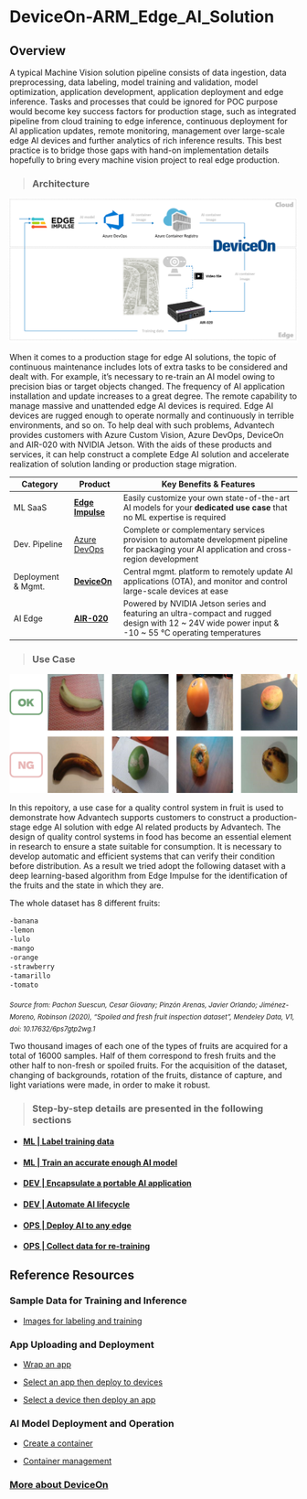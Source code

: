 # DeviceOn-ARM_Edge_AI_Solution
## Overview

A typical Machine Vision solution pipeline consists of data ingestion, data preprocessing, data labeling, model training and validation, model optimization, application development, application deployment and edge inference. Tasks and processes that could be ignored for POC purpose would become key success factors for production stage, such as integrated pipeline from cloud training to edge inference, continuous deployment for AI application updates, remote monitoring, management over large-scale edge AI devices and further analytics of rich inference results. This best practice is to bridge those gaps with hand-on implementation details hopefully to bring every machine vision project to real edge production.

> ### **Architecture**

![image](image/project_architecture.png)

When it comes to a production stage for edge AI solutions, the topic of continuous maintenance includes lots of extra tasks to be considered and dealt with. For example, it’s necessary to re-train an AI model owing to precision bias or target objects changed. The frequency of AI application installation and update increases to a great degree. The remote capability to manage massive and unattended edge AI devices is required. Edge AI devices are rugged enough to operate normally and continuously in terrible environments, and so on. To help deal with such problems, Advantech provides customers with Azure Custom Vision, Azure DevOps, DeviceOn and AIR-020 with NVIDIA Jetson. With the aids of these products and services, it can help construct a complete Edge AI solution and accelerate realization of solution landing or production stage migration.

| Category  | Product | Key Benefits & Features |
| ------------- | ------------- | ------------- |
| ML SaaS | **[Edge Impulse](https://www.edgeimpulse.com/)** | Easily customize your own state-of-the-art AI models for your **dedicated use case** that no ML expertise is required |
| Dev. Pipeline | [Azure DevOps](https://azure.microsoft.com/en-us/products/devops/) | Complete or complementary services provision to automate development pipeline for packaging your AI application and cross-region development|
| Deployment & Mgmt. | **[DeviceOn](https://campaign.advantech.online/en/DeviceOn/index.html#SolutionPackages)** | Central mgmt. platform to remotely update AI applications (OTA), and monitor and control large-scale devices at ease |
| AI Edge | **[AIR-020](https://www.advantech.com/en/products/65f20c25-f6ef-4ab5-be3c-b7dfa7a833b3/air-020/mod_fcf216c8-3495-4809-b815-61dc008d53a4)** | Powered by NVIDIA Jetson series and featuring an ultra-compact and rugged design with 12 ~ 24V wide power input & -10 ~ 55 °C operating temperatures |

> ### **Use Case**

![image](image/scenario.png)

In this repoitory, a use case for a quality control system in fruit is used to demonstrate how Advantech supports customers to construct a production-stage edge AI solution with edge AI related products by Advantech. The design of quality control systems in food has become an essential element in research to ensure a state suitable for consumption. It is necessary to develop automatic and efficient systems that can verify their condition before distribution. As a result we tried adopt the following dataset with a deep learning-based algorithm from Edge Impulse for the identification of the fruits and the state in which they are.

The whole dataset has 8 different fruits:
  
    -banana
    -lemon
    -lulo
    -mango
    -orange
    -strawberry
    -tamarillo
    -tomato 
<sub> *Source from: Pachon Suescun, Cesar Giovany; Pinzón Arenas, Javier Orlando; Jiménez-Moreno, Robinson (2020), “Spoiled and fresh fruit inspection dataset”, Mendeley Data, V1, doi: 10.17632/6ps7gtp2wg.1* </sub>
 
Two thousand images of each one of the types of fruits are acquired for a total of 16000 samples. Half of them correspond to fresh fruits and the other half to non-fresh or spoiled fruits. For the acquisition of the dataset, changing of backgrounds, rotation of the fruits, distance of capture, and light variations were made, in order to make it robust. 

> ### **Step-by-step details are presented in the following sections**

* #### [**ML | Label training data**](LabelTrainingData.md)

* #### [**ML | Train an accurate enough AI model**](TrainAnAccurateEnoughAIModel.md)

* #### [**DEV | Encapsulate a portable AI application**](EncapsulateAPortableAIApplication.md)

* #### [**DEV | Automate AI lifecycle**](AutomateAILifecycle.md)

* #### [**OPS | Deploy AI to any edge**](DeployAIToAnyEdge.md)

* #### [**OPS | Collect data for re-training**](CollectDataForRe-training.md)

## Reference Resources
### Sample Data for Training and Inference

* [Images for labeling and training](https://data.mendeley.com/datasets/6ps7gtp2wg/1)


### App Uploading and Deployment

* [Wrap an app](https://youtu.be/5wRANEF-nxM?t=171)

* [Select an app then deploy to devices](https://youtu.be/5wRANEF-nxM?t=15)

* [Select a device then deploy an app](https://youtu.be/5wRANEF-nxM?t=36)

### AI Model Deployment and Operation

* [Create a container](https://youtu.be/bilP6FpyU0M?t=109)

* [Container management](https://youtu.be/bilP6FpyU0M?t=145)

### [More about DeviceOn](https://docs.wise-paas.advantech.com/en/Guides_and_API_References/ApplicationServices/1564727799415968385/1564727878040194797/v1.0.2)

